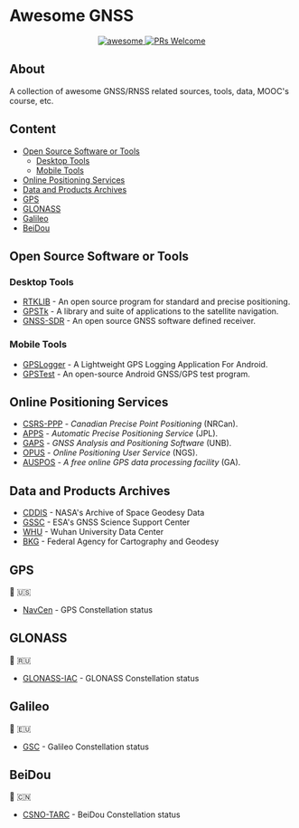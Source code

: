 # Awesome GNSS 

<p align=center>
 <a href="https://github.com/karimi-hadi/awesome-gnss">
  <img alt="awesome" src="https://awesome.re/badge-flat.svg"/>
 </a>
 <a href="https://github.com/karimi-hadi/awesome-gnss">
  <img alt="PRs Welcome" src="https://img.shields.io/badge/PRs-welcome-brightgreen.svg"/>
 </a>
</p>

## About
A collection of awesome GNSS/RNSS related sources, tools, data, MOOC's course, etc. 

## Content
- [Open Source Software or Tools](#open-source-software-or-tools)
  - [Desktop Tools](desktop-tools)
  - [Mobile Tools](mobile-tools)
- [Online Positioning Services](#online-positioning-services)
- [Data and Products Archives](#data-and-products-archives)
- [GPS](#gps)
- [GLONASS](#glonass)
- [Galileo](#galileo)
- [BeiDou](#beidou)


## Open Source Software or Tools
### Desktop Tools
- [RTKLIB](https://github.com/tomojitakasu/RTKLIB) - An open source program for standard and precise positioning.
- [GPSTk](https://github.com/SGL-UT/GPSTk) - A library and suite of applications to the satellite navigation.
- [GNSS-SDR](https://github.com/gnss-sdr/gnss-sdr) - An open source GNSS software defined receiver.

### Mobile Tools
- [GPSLogger](https://github.com/mendhak/gpslogger) - A Lightweight GPS Logging Application For Android.
- [GPSTest](https://github.com/barbeau/gpstest) - An open-source Android GNSS/GPS test program.

## Online Positioning Services
- [CSRS-PPP](https://webapp.geod.nrcan.gc.ca/geod/tools-outils/ppp.php?locale=en) - *Canadian Precise Point Positioning* (NRCan).
- [APPS](http://apps.gdgps.net/) - *Automatic Precise Positioning Service* (JPL). 
- [GAPS](http://gaps.gge.unb.ca/) - *GNSS Analysis and Positioning Software* (UNB).
- [OPUS](https://www.ngs.noaa.gov/OPUS/) - *Online Positioning User Service* (NGS).
- [AUSPOS](http://www.ga.gov.au/bin/gps.pl) - *A free online GPS data processing facility* (GA).

## Data and Products Archives
- [CDDIS](https://cddis.nasa.gov/) - NASA's Archive of Space Geodesy Data
- [GSSC](https://gssc.esa.int/) - ESA's GNSS Science Support Center
- [WHU](http://www.igs.gnsswhu.cn/) - Wuhan University Data Center
- [BKG](https://igs.bkg.bund.de/) - Federal Agency for Cartography and Geodesy 

## GPS 
:satellite: :us:
- [NavCen](https://www.navcen.uscg.gov/) - GPS Constellation status 


## GLONASS 
:satellite: :ru:
- [GLONASS-IAC](https://www.glonass-iac.ru/en/) - GLONASS Constellation status
 
 
## Galileo 
:satellite: :eu:
- [GSC](https://www.gsc-europa.eu/) - Galileo Constellation status


## BeiDou 
:satellite: :cn:
- [CSNO-TARC](http://www.csno-tarc.cn/) - BeiDou Constellation status
